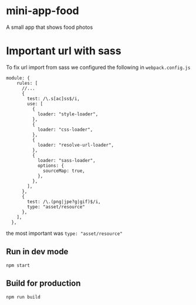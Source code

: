 # mini-app-food
A small app that shows food photos

# Important url with sass
To fix url import from sass we configured the following in `webpack.config.js`
```
module: {
    rules: [
      //...
      {
        test: /\.s[ac]ss$/i,
        use: [
          {
            loader: "style-loader",
          },
          {
            loader: "css-loader",
          },
          {
            loader: "resolve-url-loader",
          },
          {
            loader: "sass-loader",
            options: {
              sourceMap: true,
            },
          },
        ],
      },
      {
        test: /\.(png|jpe?g|gif)$/i,
        type: "asset/resource"
      },
    ],
  },
```
the most important was `type: "asset/resource"`

## Run in dev mode
```
npm start
```

## Build for production
```
npm run build
```
